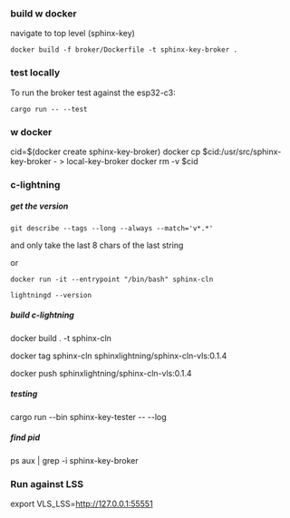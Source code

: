 ### build w docker

navigate to top level (sphinx-key)

`docker build -f broker/Dockerfile -t sphinx-key-broker .`

### test locally

To run the broker test against the esp32-c3:

`cargo run -- --test`

### w docker

cid=$(docker create sphinx-key-broker)
docker cp $cid:/usr/src/sphinx-key-broker - > local-key-broker
docker rm -v $cid

### c-lightning

##### get the version

`git describe --tags --long --always --match='v*.*'`

and only take the last 8 chars of the last string

or

`docker run -it --entrypoint "/bin/bash" sphinx-cln`

`lightningd --version`

##### build c-lightning

docker build . -t sphinx-cln

docker tag sphinx-cln sphinxlightning/sphinx-cln-vls:0.1.4

docker push sphinxlightning/sphinx-cln-vls:0.1.4

##### testing

cargo run --bin sphinx-key-tester -- --log

##### find pid

ps aux | grep -i sphinx-key-broker

### Run against LSS
export VLS_LSS=http://127.0.0.1:55551

